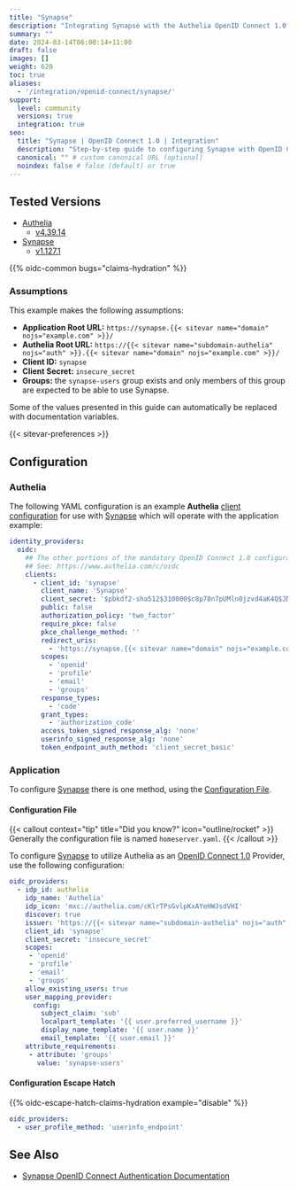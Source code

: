 ```yaml
---
title: "Synapse"
description: "Integrating Synapse with the Authelia OpenID Connect 1.0 Provider."
summary: ""
date: 2024-03-14T06:00:14+11:00
draft: false
images: []
weight: 620
toc: true
aliases:
  - '/integration/openid-connect/synapse/'
support:
  level: community
  versions: true
  integration: true
seo:
  title: "Synapse | OpenID Connect 1.0 | Integration"
  description: "Step-by-step guide to configuring Synapse with OpenID Connect 1.0 for secure SSO. Enhance your login flow using Authelia’s modern identity management."
  canonical: "" # custom canonical URL (optional)
  noindex: false # false (default) or true
---
```


## Tested Versions

- [Authelia]
  - [v4.39.14](https://github.com/authelia/authelia/releases/tag/v4.39.14)
- [Synapse]
  - [v1.127.1](https://github.com/element-hq/synapse/releases/tag/v1.127.1)

{{% oidc-common bugs="claims-hydration" %}}

### Assumptions

This example makes the following assumptions:

- __Application Root URL:__ `https://synapse.{{< sitevar name="domain" nojs="example.com" >}}/`
- __Authelia Root URL:__ `https://{{< sitevar name="subdomain-authelia" nojs="auth" >}}.{{< sitevar name="domain" nojs="example.com" >}}/`
- __Client ID:__ `synapse`
- __Client Secret:__ `insecure_secret`
- __Groups:__ the `synapse-users` group exists and only members of this group are expected to be able to use Synapse.

Some of the values presented in this guide can automatically be replaced with documentation variables.

{{< sitevar-preferences >}}

## Configuration

### Authelia

The following YAML configuration is an example __Authelia__ [client configuration] for use with [Synapse] which will
operate with the application example:

```yaml {title="configuration.yml"}
identity_providers:
  oidc:
    ## The other portions of the mandatory OpenID Connect 1.0 configuration go here.
    ## See: https://www.authelia.com/c/oidc
    clients:
      - client_id: 'synapse'
        client_name: 'Synapse'
        client_secret: '$pbkdf2-sha512$310000$c8p78n7pUMln0jzvd4aK4Q$JNRBzwAo0ek5qKn50cFzzvE9RXV88h1wJn5KGiHrD0YKtZaR/nCb2CJPOsKaPK0hjf.9yHxzQGZziziccp6Yng'  # The digest of 'insecure_secret'.
        public: false
        authorization_policy: 'two_factor'
        require_pkce: false
        pkce_challenge_method: ''
        redirect_uris:
          - 'https://synapse.{{< sitevar name="domain" nojs="example.com" >}}/_synapse/client/oidc/callback'
        scopes:
          - 'openid'
          - 'profile'
          - 'email'
          - 'groups'
        response_types:
          - 'code'
        grant_types:
          - 'authorization_code'
        access_token_signed_response_alg: 'none'
        userinfo_signed_response_alg: 'none'
        token_endpoint_auth_method: 'client_secret_basic'
```

### Application

To configure [Synapse] there is one method, using the [Configuration File](#configuration-file).

#### Configuration File

{{< callout context="tip" title="Did you know?" icon="outline/rocket" >}}
Generally the configuration file is named `homeserver.yaml`.
{{< /callout >}}

To configure [Synapse] to utilize Authelia as an [OpenID Connect 1.0] Provider, use the following configuration:

```yaml {title="homeserver.yaml"}
oidc_providers:
  - idp_id: authelia
    idp_name: 'Authelia'
    idp_icon: 'mxc://authelia.com/cKlrTPsGvlpKxAYeHWJsdVHI'
    discover: true
    issuer: 'https://{{< sitevar name="subdomain-authelia" nojs="auth" >}}.{{< sitevar name="domain" nojs="example.com" >}}'
    client_id: 'synapse'
    client_secret: 'insecure_secret'
    scopes:
     - 'openid'
     - 'profile'
     - 'email'
     - 'groups'
    allow_existing_users: true
    user_mapping_provider:
      config:
        subject_claim: 'sub'
        localpart_template: '{{ user.preferred_username }}'
        display_name_template: '{{ user.name }}'
        email_template: '{{ user.email }}'
    attribute_requirements:
     - attribute: 'groups'
       value: 'synapse-users'
```

#### Configuration Escape Hatch

{{% oidc-escape-hatch-claims-hydration example="disable" %}}

```yaml
oidc_providers:
  - user_profile_method: 'userinfo_endpoint'
```

## See Also

- [Synapse OpenID Connect Authentication Documentation](https://matrix-org.github.io/synapse/latest/openid.html)

[Authelia]: https://www.authelia.com
[Synapse]: https://github.com/matrix-org/synapse
[OpenID Connect 1.0]: ../../introduction.md
[client configuration]: ../../../../configuration/identity-providers/openid-connect/clients.md
